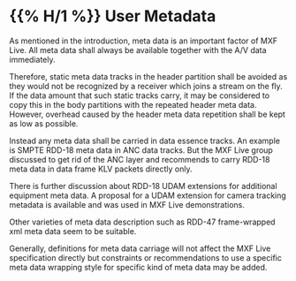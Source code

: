 #  {{% H/1 %}} User Metadata

As mentioned in the introduction, meta data is an important factor of MXF Live.
All meta data shall always be available together with the A/V data immediately.

Therefore, static meta data tracks in the header partition shall be avoided as
they would not be recognized by a receiver which joins a stream on the fly. If
the data amount that such static tracks carry, it may be considered to copy this
in the body partitions with the repeated header meta data. However, overhead
caused by the header meta data repetition shall be kept as low as possible.

Instead any meta data shall be carried in data essence tracks. An example is
SMPTE RDD-18 meta data in ANC data tracks. But the MXF Live group discussed to
get rid of the ANC layer and recommends to carry RDD-18 meta data in data frame
KLV packets directly only.

There is further discussion about RDD-18 UDAM extensions for additional
equipment meta data. A proposal for a UDAM extension for camera tracking
metadata is available and was used in MXF Live demonstrations.

Other varieties of meta data description such as RDD-47 frame-wrapped xml meta
data seem to be suitable.

Generally, definitions for meta data carriage will not affect the MXF Live
specification directly but constraints or recommendations to use a specific meta
data wrapping style for specific kind of meta data may be added.
